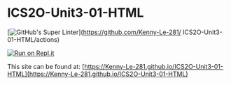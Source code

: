 # ICS2O-Unit3-01-HTML

[![GitHub's Super Linter](https://github.com/Kenny-Le-281/ICS2O-Unit3-01-HTML/workflows/GitHub's%20Super%20Linter/badge.svg)](https://github.com/Kenny-Le-281/
ICS2O-Unit3-01-HTML/actions)

[![Run on Repl.it](https://repl.it/badge/github/Kenny-Le-281/ICS2O-Unit3-01-HTML)](https://repl.it/github/Kenny-Le-281/ICS2O-Unit3-01-HTML)

This site can be found at: [https://Kenny-Le-281.github.io/ICS2O-Unit3-01-HTML](https://Kenny-Le-281.github.io/ICS2O-Unit3-01-HTML)
